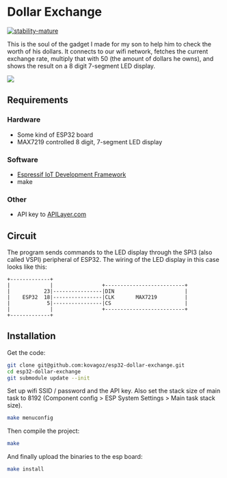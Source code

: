 Dollar Exchange
===============

[![stability-mature](https://img.shields.io/badge/stability-mature-008000.svg)](https://github.com/mkenney/software-guides/blob/master/STABILITY-BADGES.md#mature)

This is the soul of the gadget I made for my son to help him to check the worth
of his dollars. It connects to our wifi network, fetches the current exchange
rate, multiply that with 50 (the amount of dollars he owns), and shows the
result on a 8 digit 7-segment LED display.

![](https://res.cloudinary.com/kovagoz/image/upload/s--mYDQSnr0--/v1658162337/github/usdhuf.gif)

Requirements
------------

### Hardware

- Some kind of ESP32 board
- MAX7219 controlled 8 digit, 7-segment LED display

### Software

- [Espressif IoT Development Framework](https://www.espressif.com/en/products/sdks/esp-idf)
- make

### Other

- API key to [APILayer.com](https://apilayer.com)

Circuit
-------

The program sends commands to the LED display through the SPI3 (also called VSPI)
peripheral of ESP32. The wiring of the LED display in this case looks like this:

```
+-------------+
|             |                +--------------------------+
|           23|----------------|DIN                       |
|    ESP32  18|----------------|CLK       MAX7219         |
|            5|----------------|CS                        |
|             |                +--------------------------+
+-------------+
```

Installation
------------

Get the code:

```sh
git clone git@github.com:kovagoz/esp32-dollar-exchange.git
cd esp32-dollar-exchange
git submodule update --init
```

Set up wifi SSID / password and the API key. Also set the stack size of
main task to 8192 (Component config > ESP System Settings > Main task stack size).

```sh
make menuconfig
```

Then compile the project:

```sh
make
```

And finally upload the binaries to the esp board:

```sh
make install
```
